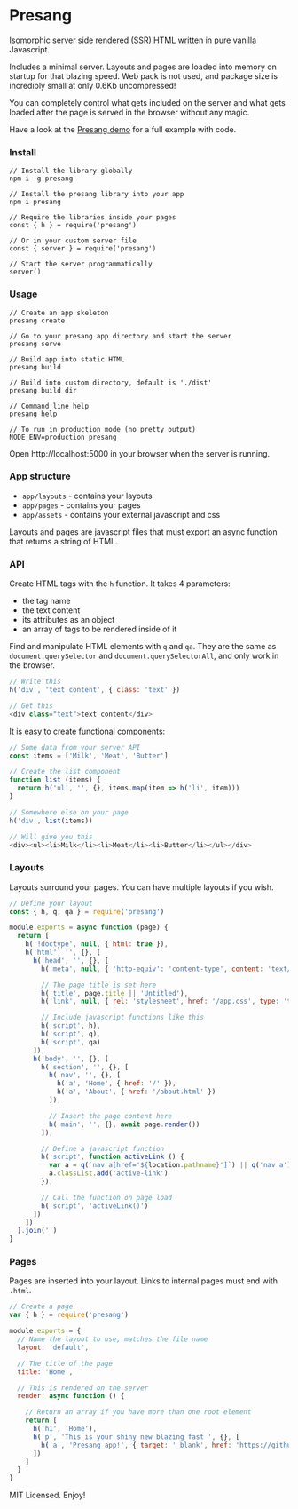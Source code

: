 # Presang
Isomorphic server side rendered (SSR) HTML written in pure vanilla Javascript.

Includes a minimal server. Layouts and pages are loaded into memory on startup for that blazing speed. Web pack is not used, and package size is incredibly small at only 0.6Kb uncompressed!

You can completely control what gets included on the server and what gets loaded after the page is served in the browser without any magic.

Have a look at the [Presang demo](https://github.com/fugroup/presang-demo) for a full example with code.

### Install
```
// Install the library globally
npm i -g presang

// Install the presang library into your app
npm i presang

// Require the libraries inside your pages
const { h } = require('presang')

// Or in your custom server file
const { server } = require('presang')

// Start the server programmatically
server()
```

### Usage
```
// Create an app skeleton
presang create

// Go to your presang app directory and start the server
presang serve

// Build app into static HTML
presang build

// Build into custom directory, default is './dist'
presang build dir

// Command line help
presang help

// To run in production mode (no pretty output)
NODE_ENV=production presang
```
Open http://localhost:5000 in your browser when the server is running.

### App structure
* `app/layouts` - contains your layouts
* `app/pages` - contains your pages
* `app/assets` - contains your external javascript and css

Layouts and pages are javascript files that must export an async function that returns a string of HTML.

### API
Create HTML tags with the `h` function. It takes 4 parameters:
* the tag name
* the text content
* its attributes as an object
* an array of tags to be rendered inside of it

Find and manipulate HTML elements with `q` and `qa`. They are the same as `document.querySelector` and `document.querySelectorAll`, and only work in the browser.

```javascript
// Write this
h('div', 'text content', { class: 'text' })

// Get this
<div class="text">text content</div>
```
It is easy to create functional components:
```javascript
// Some data from your server API
const items = ['Milk', 'Meat', 'Butter']

// Create the list component
function list (items) {
  return h('ul', '', {}, items.map(item => h('li', item)))
}

// Somewhere else on your page
h('div', list(items))

// Will give you this
<div><ul><li>Milk</li><li>Meat</li><li>Butter</li></ul></div>
```
### Layouts
Layouts surround your pages. You can have multiple layouts if you wish.
```javascript
// Define your layout
const { h, q, qa } = require('presang')

module.exports = async function (page) {
  return [
    h('!doctype', null, { html: true }),
    h('html', '', {}, [
      h('head', '', {}, [
        h('meta', null, { 'http-equiv': 'content-type', content: 'text/html; charset=utf-8' }),

        // The page title is set here
        h('title', page.title || 'Untitled'),
        h('link', null, { rel: 'stylesheet', href: '/app.css', type: 'text/css' }),

        // Include javascript functions like this
        h('script', h),
        h('script', q),
        h('script', qa)
      ]),
      h('body', '', {}, [
        h('section', '', {}, [
          h('nav', '', {}, [
            h('a', 'Home', { href: '/' }),
            h('a', 'About', { href: '/about.html' })
          ]),

          // Insert the page content here
          h('main', '', {}, await page.render())
        ]),

        // Define a javascript function
        h('script', function activeLink () {
          var a = q(`nav a[href='${location.pathname}']`) || q('nav a')
          a.classList.add('active-link')
        }),

        // Call the function on page load
        h('script', 'activeLink()')
      ])
    ])
  ].join('')
}
```

### Pages
Pages are inserted into your layout. Links to internal pages must end with `.html`.

```javascript
// Create a page
var { h } = require('presang')

module.exports = {
  // Name the layout to use, matches the file name
  layout: 'default',

  // The title of the page
  title: 'Home',

  // This is rendered on the server
  render: async function () {

    // Return an array if you have more than one root element
    return [
      h('h1', 'Home'),
      h('p', 'This is your shiny new blazing fast ', {}, [
        h('a', 'Presang app!', { target: '_blank', href: 'https://github.com/fugroup/presang' })
      ])
    ]
  }
}
```
MIT Licensed. Enjoy!